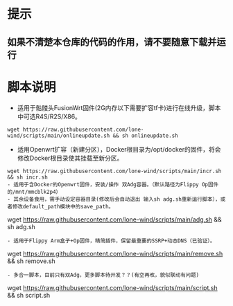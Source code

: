 # 提示
## 如果不清楚本仓库的代码的作用，请不要随意下载并运行
# 脚本说明
- 适用于骷髅头FusionWrt固件(2G内存以下需要扩容tf卡)进行在线升级，脚本中可选R4S/R2S/X86。
```
wget https://raw.githubusercontent.com/lone-wind/scripts/main/onlineupdate.sh && sh onlineupdate.sh
```
- 适用Openwrt扩容（新建分区），Docker根目录为/opt/docker的固件，将会修改Docker根目录使其挂载至新分区。
```
wget https://raw.githubusercontent.com/lone-wind/scripts/main/incr.sh && sh incr.sh
- 适用于含Docker的Openwrt固件，安装/操作 双Adg容器。（默认路径为Flippy Op固件的/mnt/mmcblk2p4）
- 其余设备食用，需手动设定容器目录(修改后会自动退出 输入sh adg.sh重新运行脚本），或者修改default_path模块中的save_path。
```
wget https://raw.githubusercontent.com/lone-wind/scripts/main/adg.sh && sh adg.sh
```
- 适用于Flippy Arm盒子+Op固件，精简插件，保留最重要的SSRP+动态DNS（已验证）。
```
wget https://raw.githubusercontent.com/lone-wind/scripts/main/remove.sh && sh remove.sh
```
- 多合一脚本，目前只有双Adg，更多脚本待开发？？(有空再改，貌似联动有问题)
```
wget https://raw.githubusercontent.com/lone-wind/scripts/main/script.sh && sh script.sh
```
